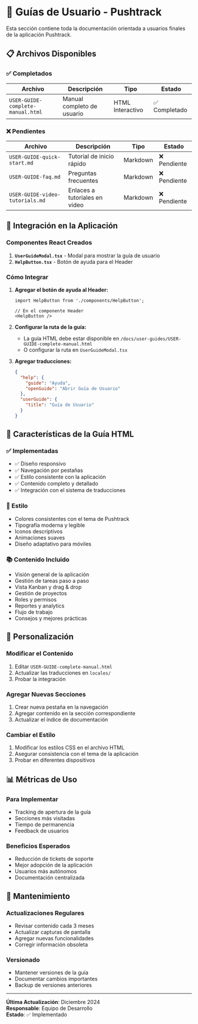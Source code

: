 # 👥 Guías de Usuario - Pushtrack

Esta sección contiene toda la documentación orientada a usuarios finales de la aplicación Pushtrack.

## 📋 Archivos Disponibles

### ✅ Completados

| Archivo | Descripción | Tipo | Estado |
|---------|-------------|------|--------|
| `USER-GUIDE-complete-manual.html` | Manual completo de usuario | HTML Interactivo | ✅ Completado |

### ❌ Pendientes

| Archivo | Descripción | Tipo | Estado |
|---------|-------------|------|--------|
| `USER-GUIDE-quick-start.md` | Tutorial de inicio rápido | Markdown | ❌ Pendiente |
| `USER-GUIDE-faq.md` | Preguntas frecuentes | Markdown | ❌ Pendiente |
| `USER-GUIDE-video-tutorials.md` | Enlaces a tutoriales en video | Markdown | ❌ Pendiente |

## 🚀 Integración en la Aplicación

### Componentes React Creados

1. **`UserGuideModal.tsx`** - Modal para mostrar la guía de usuario
2. **`HelpButton.tsx`** - Botón de ayuda para el Header

### Cómo Integrar

1. **Agregar el botón de ayuda al Header:**
   ```tsx
   import HelpButton from './components/HelpButton';
   
   // En el componente Header
   <HelpButton />
   ```

2. **Configurar la ruta de la guía:**
   - La guía HTML debe estar disponible en `/docs/user-guides/USER-GUIDE-complete-manual.html`
   - O configurar la ruta en `UserGuideModal.tsx`

3. **Agregar traducciones:**
   ```json
   {
     "help": {
       "guide": "Ayuda",
       "openGuide": "Abrir Guía de Usuario"
     },
     "userGuide": {
       "title": "Guía de Usuario"
     }
   }
   ```

## 📱 Características de la Guía HTML

### ✅ Implementadas
- ✅ Diseño responsivo
- ✅ Navegación por pestañas
- ✅ Estilo consistente con la aplicación
- ✅ Contenido completo y detallado
- ✅ Integración con el sistema de traducciones

### 🎨 Estilo
- Colores consistentes con el tema de Pushtrack
- Tipografía moderna y legible
- Iconos descriptivos
- Animaciones suaves
- Diseño adaptativo para móviles

### 📚 Contenido Incluido
- Visión general de la aplicación
- Gestión de tareas paso a paso
- Vista Kanban y drag & drop
- Gestión de proyectos
- Roles y permisos
- Reportes y analytics
- Flujo de trabajo
- Consejos y mejores prácticas

## 🔧 Personalización

### Modificar el Contenido
1. Editar `USER-GUIDE-complete-manual.html`
2. Actualizar las traducciones en `locales/`
3. Probar la integración

### Agregar Nuevas Secciones
1. Crear nueva pestaña en la navegación
2. Agregar contenido en la sección correspondiente
3. Actualizar el índice de documentación

### Cambiar el Estilo
1. Modificar los estilos CSS en el archivo HTML
2. Asegurar consistencia con el tema de la aplicación
3. Probar en diferentes dispositivos

## 📊 Métricas de Uso

### Para Implementar
- Tracking de apertura de la guía
- Secciones más visitadas
- Tiempo de permanencia
- Feedback de usuarios

### Beneficios Esperados
- Reducción de tickets de soporte
- Mejor adopción de la aplicación
- Usuarios más autónomos
- Documentación centralizada

## 🔄 Mantenimiento

### Actualizaciones Regulares
- Revisar contenido cada 3 meses
- Actualizar capturas de pantalla
- Agregar nuevas funcionalidades
- Corregir información obsoleta

### Versionado
- Mantener versiones de la guía
- Documentar cambios importantes
- Backup de versiones anteriores

---

**Última Actualización**: Diciembre 2024  
**Responsable**: Equipo de Desarrollo  
**Estado**: ✅ Implementado
